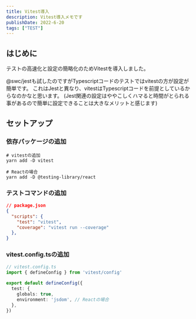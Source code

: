 ```yaml
---
title: Vitest導入
description: Vitest導入メモです
publishDate: 2022-6-20
tags: ["TEST"]
---
```


## はじめに
テストの高速化と設定の簡略化のためVitestを導入しました。

@swc/jestも試したのですがTypescriptコードのテストではvitestの方が設定が簡単です。
これはJestと異なり、vitestはTypescriptコードを前提としているからなのかなと思います。
(Jest関連の設定はややこしくハマると時間がとられる事があるので簡単に設定できることは大きなメリットと感じます)

## セットアップ

### 依存パッケージの追加
```shell
# vitestの追加
yarn add -D vitest

# Reactの場合
yarn add -D @testing-library/react
```

### テストコマンドの追加
```json
// package.json
{
  "scripts": {
    "test": "vitest",
    "coverage": "vitest run --coverage"
  },
}
```

### vitest.config.tsの追加
```ts
// vitest.config.ts
import { defineConfig } from 'vitest/config'

export default defineConfig({
  test: {
    globals: true,
    environment: 'jsdom', // Reactの場合
  },
})
```
